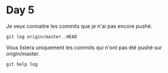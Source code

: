 # Day 5

Je veux connaitre les commits que je n'ai pas encore pushé.

    git log origin/master..HEAD

Vous listera uniquement les commits qui n'ont pas été pushé sur
origin/master.

    git help log
